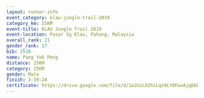 ```yaml
---
layout: runner-info 
event_category: klau-jungle-trail-2019 
category_km: 25KM 
event-title: KLAU Jungle Trail 2019 
event-location: Pasar Sg Klau, Pahang, Malaysia 
overall_rank: 21
gender_rank: 17
bib: 2510
name: Pang Yok Peng
distance: 25KM
category: 25KM
gender: Male
finish: 3-39-24
certificate: https://drive.google.com/file/d/1aJGzLD2hiLqx9LY0FwvAjqEKLtSja8Qu/view?usp=sharing
---
```

